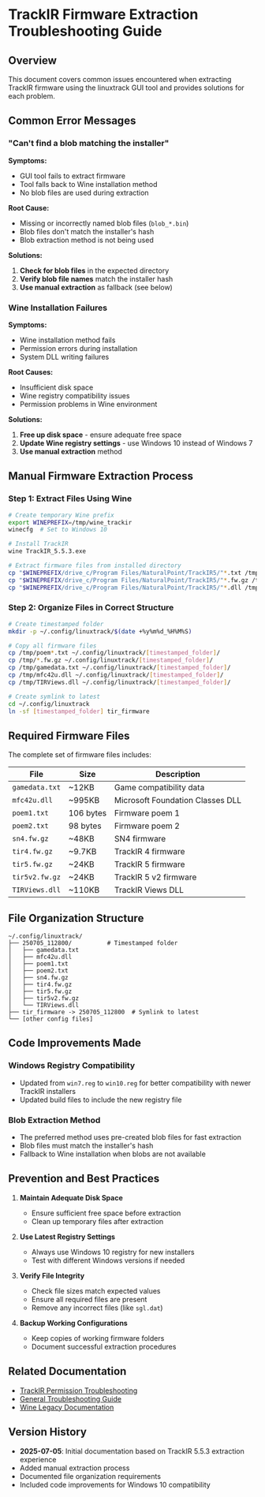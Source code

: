 # TrackIR Firmware Extraction Troubleshooting Guide

## Overview
This document covers common issues encountered when extracting TrackIR firmware using the linuxtrack GUI tool and provides solutions for each problem.

## Common Error Messages

### "Can't find a blob matching the installer"
**Symptoms:**
- GUI tool fails to extract firmware
- Tool falls back to Wine installation method
- No blob files are used during extraction

**Root Cause:**
- Missing or incorrectly named blob files (`blob_*.bin`)
- Blob files don't match the installer's hash
- Blob extraction method is not being used

**Solutions:**
1. **Check for blob files** in the expected directory
2. **Verify blob file names** match the installer hash
3. **Use manual extraction** as fallback (see below)

### Wine Installation Failures
**Symptoms:**
- Wine installation method fails
- Permission errors during installation
- System DLL writing failures

**Root Causes:**
- Insufficient disk space
- Wine registry compatibility issues
- Permission problems in Wine environment

**Solutions:**
1. **Free up disk space** - ensure adequate free space
2. **Update Wine registry settings** - use Windows 10 instead of Windows 7
3. **Use manual extraction** method

## Manual Firmware Extraction Process

### Step 1: Extract Files Using Wine
```bash
# Create temporary Wine prefix
export WINEPREFIX=/tmp/wine_trackir
winecfg  # Set to Windows 10

# Install TrackIR
wine TrackIR_5.5.3.exe

# Extract firmware files from installed directory
cp "$WINEPREFIX/drive_c/Program Files/NaturalPoint/TrackIR5/"*.txt /tmp/
cp "$WINEPREFIX/drive_c/Program Files/NaturalPoint/TrackIR5/"*.fw.gz /tmp/
cp "$WINEPREFIX/drive_c/Program Files/NaturalPoint/TrackIR5/"*.dll /tmp/
```

### Step 2: Organize Files in Correct Structure
```bash
# Create timestamped folder
mkdir -p ~/.config/linuxtrack/$(date +%y%m%d_%H%M%S)

# Copy all firmware files
cp /tmp/poem*.txt ~/.config/linuxtrack/[timestamped_folder]/
cp /tmp/*.fw.gz ~/.config/linuxtrack/[timestamped_folder]/
cp /tmp/gamedata.txt ~/.config/linuxtrack/[timestamped_folder]/
cp /tmp/mfc42u.dll ~/.config/linuxtrack/[timestamped_folder]/
cp /tmp/TIRViews.dll ~/.config/linuxtrack/[timestamped_folder]/

# Create symlink to latest
cd ~/.config/linuxtrack
ln -sf [timestamped_folder] tir_firmware
```

## Required Firmware Files

The complete set of firmware files includes:

| File | Size | Description |
|------|------|-------------|
| `gamedata.txt` | ~12KB | Game compatibility data |
| `mfc42u.dll` | ~995KB | Microsoft Foundation Classes DLL |
| `poem1.txt` | 106 bytes | Firmware poem 1 |
| `poem2.txt` | 98 bytes | Firmware poem 2 |
| `sn4.fw.gz` | ~48KB | SN4 firmware |
| `tir4.fw.gz` | ~9.7KB | TrackIR 4 firmware |
| `tir5.fw.gz` | ~24KB | TrackIR 5 firmware |
| `tir5v2.fw.gz` | ~24KB | TrackIR 5 v2 firmware |
| `TIRViews.dll` | ~110KB | TrackIR Views DLL |

## File Organization Structure

```
~/.config/linuxtrack/
├── 250705_112800/          # Timestamped folder
│   ├── gamedata.txt
│   ├── mfc42u.dll
│   ├── poem1.txt
│   ├── poem2.txt
│   ├── sn4.fw.gz
│   ├── tir4.fw.gz
│   ├── tir5.fw.gz
│   ├── tir5v2.fw.gz
│   └── TIRViews.dll
├── tir_firmware -> 250705_112800  # Symlink to latest
└── [other config files]
```

## Code Improvements Made

### Windows Registry Compatibility
- Updated from `win7.reg` to `win10.reg` for better compatibility with newer TrackIR installers
- Updated build files to include the new registry file

### Blob Extraction Method
- The preferred method uses pre-created blob files for fast extraction
- Blob files must match the installer's hash
- Fallback to Wine installation when blobs are not available

## Prevention and Best Practices

1. **Maintain Adequate Disk Space**
   - Ensure sufficient free space before extraction
   - Clean up temporary files after extraction

2. **Use Latest Registry Settings**
   - Always use Windows 10 registry for new installers
   - Test with different Windows versions if needed

3. **Verify File Integrity**
   - Check file sizes match expected values
   - Ensure all required files are present
   - Remove any incorrect files (like `sgl.dat`)

4. **Backup Working Configurations**
   - Keep copies of working firmware folders
   - Document successful extraction procedures

## Related Documentation

- [TrackIR Permission Troubleshooting](TRACKIR_PERMISSION_TROUBLESHOOTING.md)
- [General Troubleshooting Guide](TROUBLESHOOTING.md)
- [Wine Legacy Documentation](../wine-legacy/)

## Version History

- **2025-07-05**: Initial documentation based on TrackIR 5.5.3 extraction experience
- Added manual extraction process
- Documented file organization requirements
- Included code improvements for Windows 10 compatibility 